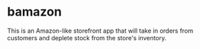 # bamazon
This is an Amazon-like storefront app that will take in orders from customers and deplete stock from the store's inventory.

